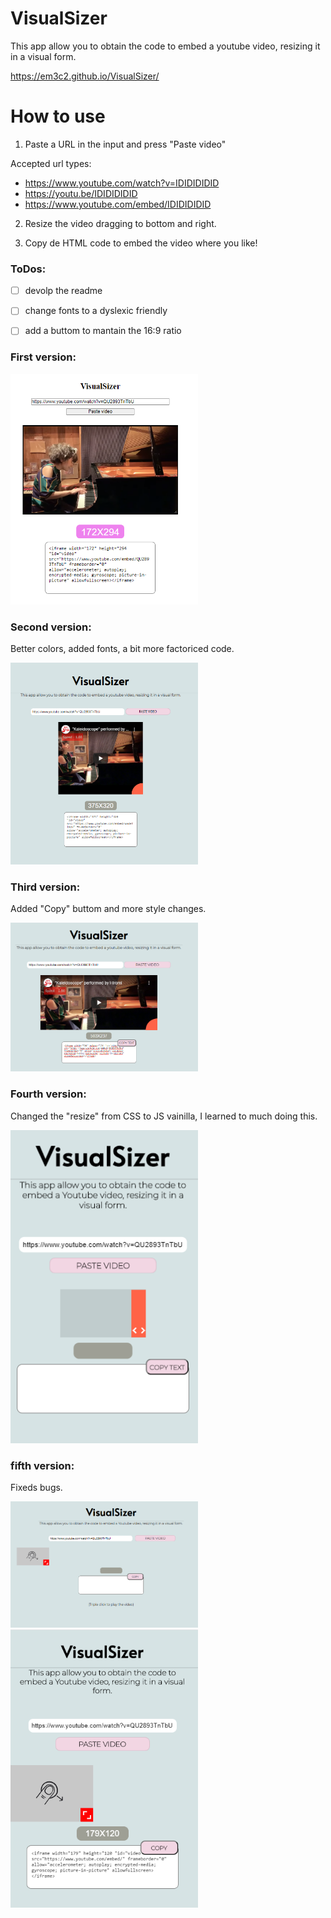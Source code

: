 # VisualSizer

This app allow you to obtain the code to embed a youtube video, resizing it in a visual form.

https://em3c2.github.io/VisualSizer/


# How to use

1) Paste a URL in the input and press "Paste video"

Accepted url types: 
- https://www.youtube.com/watch?v=IDIDIDIDID
- https://youtu.be/IDIDIDIDID
- https://www.youtube.com/embed/IDIDIDIDID

2) Resize the video dragging to bottom and right.

3) Copy de HTML code to embed the video where you like! 



### ToDos:

- [ ] devolp the readme
- [ ] change fonts to a dyslexic friendly
- [ ] add a buttom to mantain the 16:9 ratio



### First version:

<img width="300px" src="./img/iter.png">

### Second version:
Better colors, added fonts, a bit more factoriced code.

<img width="300px" src="./img/iter2.png">

### Third version:
Added "Copy" buttom and more style changes.

<img width="300px" src="./img/iter3.png">

### Fourth version:
Changed the "resize" from CSS to JS vainilla, I learned to much doing this.

<img width="300px" src="./img/iter4.png">

### fifth version:
Fixeds bugs.

<img width="300px" src="./img/iter5.png">

<img width="300px" src="./img/iter5m.png">
